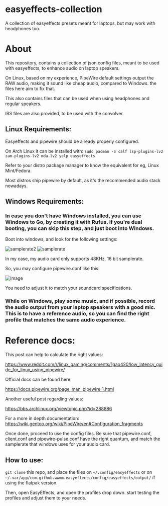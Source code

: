 # easyeffects-collection
A collection of easyeffects presets meant for laptops, but may work with headphones too.

# About

This repository, contains a collection of json config files, meant to be used with easyeffects, to enhance audio on laptop speakers.

On Linux, based on my experience, PipeWire default settings output the RAW audio, making it sound like cheap audio, compared to Windows. the files here aim to fix that. 

This also contains files that can be used when using headphones and regular speakers.

IRS files are also provided, to be used with the convolver.

## Linux Requirements:
Easyeffects and pipewire should be already properly configured. 

On Arch Linux it can be installed with:
`sudo pacman -S calf lsp-plugins-lv2 zam-plugins-lv2 mda.lv2 yelp easyeffects`

Refer to your distro package manager to know the equivalent for eg, Linux Mint/Fedora.

Most distros ship pipewire by default, as it's the recommended audio stack nowadays.

## Windows Requirements:

### In case you don't have Windows installed, you can use Windows to Go, by creating it with Rufus. If you're dual booting, you can skip this step, and just boot into Windows.

Boot into windows, and look for the following settings:

![samplerate2](https://github.com/user-attachments/assets/3fe228f1-acce-48e2-b9b8-bb1af2d2610c)
![samplerate](https://github.com/user-attachments/assets/06f1acdc-3a5a-44fd-b4b6-8d7153cb5578)

In my case, my audio card only supports 48KHz, 16 bit samplerate. 

So, you may configure pipewire.conf like this:

![image](https://github.com/user-attachments/assets/cf2da13e-658a-495d-ad02-e3b4d4e064a3)

You need to adjust it to match your soundcard specifications.
### While on Windows, play some music, and if possible, record the audio output from your laptop speakers with a good mic. This is to have a reference audio, so you can find the right profile that matches the same audio experience.
# Reference docs:

This post can help to calculate the right values:

https://www.reddit.com/r/linux_gaming/comments/1gao420/low_latency_guide_for_linux_using_pipewire/

Official docs can be found here:

https://docs.pipewire.org/page_man_pipewire_1.html

Another useful post regarding values:

https://bbs.archlinux.org/viewtopic.php?id=288886

For a more in depth documentation:
https://wiki.gentoo.org/wiki/PipeWire/en#Configuration_fragments

Once done, proceed to use the config files.
Be sure that pipewire.conf, client.conf and pipewire-pulse.conf have the right quantum, and match the samplerate that windows uses for your audio card. 

## How to use:

`git clone` this repo, and place the files on `~/.config/easyeffects` or on `~/.var/app/com.github.wwmm.easyeffects/config/easyeffects/output/` if using the flatpak version.

Then, open EasyEffects, and open the profiles drop down. start testing the profiles and adjust them to your needs.
